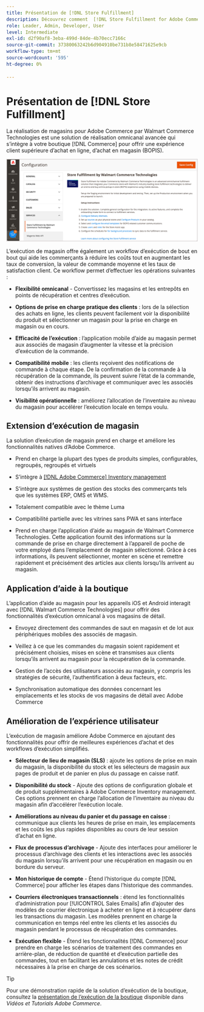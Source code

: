 ```yaml
---
title: Présentation de [!DNL Store Fulfillment]
description: Découvrez comment  [!DNL Store Fulfillment for Adobe Commerce by Walmart Commerce Technologies] prend en charge l’achat en ligne, la prise en charge en magasin (BOPIS) pour les clients. Utilisez le mobile d’ assistance au magasin pour rationaliser l’exécution BOPIS et le traitement des commandes pour les associés au magasin et les clients Commerce.
role: Leader, Admin, Developer, User
level: Intermediate
exl-id: d2f90af8-3eba-499d-84de-4b70ecc7166c
source-git-commit: 37380063242b6d904910be731b8e58471625e9cb
workflow-type: tm+mt
source-wordcount: '595'
ht-degree: 0%

---
```


# Présentation de [!DNL Store Fulfillment]

La réalisation de magasins pour Adobe Commerce par Walmart Commerce Technologies est une solution de réalisation omnicanal avancée qui s’intègre à votre boutique [!DNL Commerce] pour offrir une expérience client supérieure d’achat en ligne, d’achat en magasin (BOPIS).

![ {Store Fulfillment solution Configuration de l’Adobe d’administration](assets/store-fulfillment-admin-home.png)

L’exécution de magasin offre également un workflow d’exécution de bout en bout qui aide les commerçants à réduire les coûts tout en augmentant les taux de conversion, la valeur de commande moyenne et les taux de satisfaction client. Ce workflow permet d’effectuer les opérations suivantes :

* **Flexibilité omnicanal** - Convertissez les magasins et les entrepôts en points de récupération et centres d’exécution.

* **Options de prise en charge pratique des clients** : lors de la sélection des achats en ligne, les clients peuvent facilement voir la disponibilité du produit et sélectionner un magasin pour la prise en charge en magasin ou en cours.

* **Efficacité de l’exécution** : l’application mobile d’aide au magasin permet aux associés de magasin d’augmenter la vitesse et la précision d’exécution de la commande.

* **Compatibilité mobile** : les clients reçoivent des notifications de commande à chaque étape. De la confirmation de la commande à la récupération de la commande, ils peuvent suivre l’état de la commande, obtenir des instructions d’archivage et communiquer avec les associés lorsqu’ils arrivent au magasin.

* **Visibilité opérationnelle** : améliorez l’allocation de l’inventaire au niveau du magasin pour accélérer l’exécution locale en temps voulu.

## Extension d’exécution de magasin

La solution d’exécution de magasin prend en charge et améliore les fonctionnalités natives d’Adobe Commerce.

* Prend en charge la plupart des types de produits simples, configurables, regroupés, regroupés et virtuels

* S’intègre à [[!DNL Adobe Commerce] Inventory management](https://experienceleague.adobe.com/en/docs/commerce-admin/inventory/basics/sources-stocks)

* S’intègre aux systèmes de gestion des stocks des commerçants tels que les systèmes ERP, OMS et WMS.

* Totalement compatible avec le thème Luma

* Compatibilité partielle avec les vitrines sans PWA et sans interface

* Prend en charge l’application d’aide au magasin de Walmart Commerce Technologies. Cette application fournit des informations sur la commande de prise en charge directement à l’appareil de poche de votre employé dans l’emplacement de magasin sélectionné. Grâce à ces informations, ils peuvent sélectionner, monter en scène et remettre rapidement et précisément des articles aux clients lorsqu’ils arrivent au magasin.

## Application d’aide à la boutique

L’application d’aide au magasin pour les appareils iOS et Android interagit avec [!DNL Walmart Commerce Technologies] pour offrir des fonctionnalités d’exécution omnicanal à vos magasins de détail.

* Envoyez directement des commandes de saut en magasin et de lot aux périphériques mobiles des associés de magasin.

* Veillez à ce que les commandes du magasin soient rapidement et précisément choisies, mises en scène et transmises aux clients lorsqu’ils arrivent au magasin pour la récupération de la commande.

* Gestion de l’accès des utilisateurs associés au magasin, y compris les stratégies de sécurité, l’authentification à deux facteurs, etc.

* Synchronisation automatique des données concernant les emplacements et les stocks de vos magasins de détail avec Adobe Commerce

## Amélioration de l’expérience utilisateur

L’exécution de magasin améliore Adobe Commerce en ajoutant des fonctionnalités pour offrir de meilleures expériences d’achat et des workflows d’exécution simplifiés.

* **Sélecteur de lieu de magasin (SLS)** : ajoute les options de prise en main du magasin, la disponibilité du stock et les sélecteurs de magasin aux pages de produit et de panier en plus du passage en caisse natif.

* **Disponibilité du stock** - Ajoute des options de configuration globale et de produit supplémentaires à Adobe Commerce Inventory management. Ces options prennent en charge l’allocation de l’inventaire au niveau du magasin afin d’accélérer l’exécution locale.

* **Améliorations au niveau du panier et du passage en caisse** : communique aux clients les heures de prise en main, les emplacements et les coûts les plus rapides disponibles au cours de leur session d’achat en ligne.

* **Flux de processus d’archivage** - Ajoute des interfaces pour améliorer le processus d’archivage des clients et les interactions avec les associés du magasin lorsqu’ils arrivent pour une récupération en magasin ou en bordure du serveur.

* **Mon historique de compte** - Étend l’historique du compte [!DNL Commerce] pour afficher les étapes dans l’historique des commandes.

* **Courriers électroniques transactionnels** : étend les fonctionnalités d’administration pour [!UICONTROL Sales Emails] afin d’ajouter des modèles de courrier électronique à acheter en ligne et à récupérer dans les transactions du magasin. Les modèles prennent en charge la communication en temps réel entre les clients et les associés du magasin pendant le processus de récupération des commandes.

* **Exécution flexible** - Étend les fonctionnalités [!DNL Commerce] pour prendre en charge les scénarios de traitement des commandes en arrière-plan, de réduction de quantité et d’exécution partielle des commandes, tout en facilitant les annulations et les notes de crédit nécessaires à la prise en charge de ces scénarios.

>[!TIP]
>
> Pour une démonstration rapide de la solution d’exécution de la boutique, consultez la [présentation de l’exécution de la boutique](https://experienceleague.adobe.com/docs/commerce-learn/tutorials/orders/store-fulfillment.html) disponible dans _Vidéos et Tutorials Adobe Commerce_.


